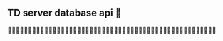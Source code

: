 ## TD server database api :link:



:handshake::handshake::handshake::handshake::handshake::handshake::handshake::handshake::handshake::handshake::handshake::handshake::handshake::handshake::handshake::handshake::handshake::handshake::handshake::handshake::handshake::handshake::handshake::handshake::handshake::handshake::handshake::handshake::handshake::handshake::handshake::handshake::handshake::handshake::handshake::handshake::handshake::handshake::handshake::handshake::handshake::handshake::handshake::handshake::handshake::handshake::handshake::handshake::handshake::handshake::handshake: